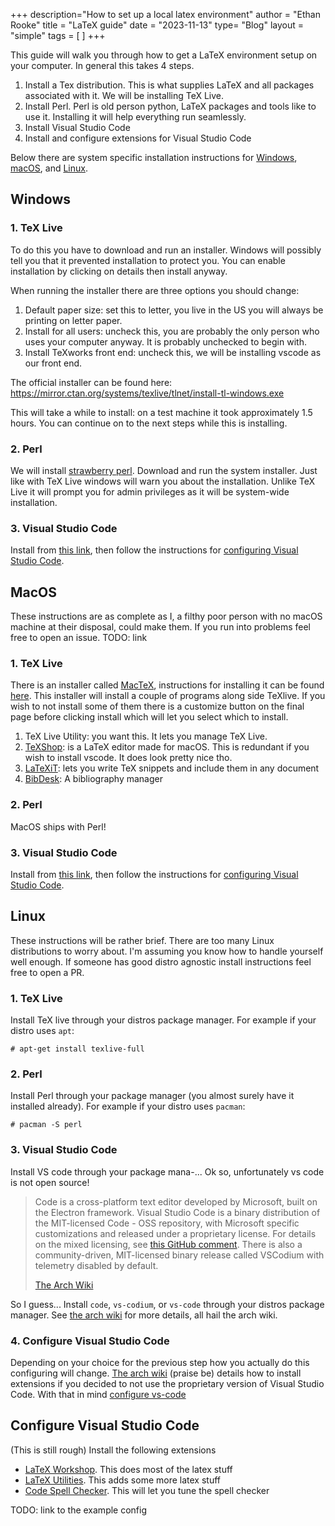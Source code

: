 +++
description="How to set up a local latex environment"
author = "Ethan Rooke"
title = "LaTeX guide"
date = "2023-11-13"
type= "Blog"
layout = "simple"
tags = [
]
+++

This guide will walk you through how to get a LaTeX environment setup on your
computer. In general this takes 4 steps.

1. Install a Tex distribution. This is what supplies LaTeX and all packages
   associated with it. We will be installing TeX Live.
2. Install Perl. Perl is old person python, LaTeX packages and tools like to
   use it. Installing it will help everything run seamlessly.
3. Install Visual Studio Code
4. Install and configure extensions for Visual Studio Code

Below there are system specific installation instructions for [Windows](#windows),
[macOS](#macos), and [Linux](#linux).


## Windows

### 1. TeX Live

To do this you have to download and run an installer. Windows will possibly
tell you that it prevented installation to protect you. You can enable
installation by clicking on details then install anyway.

When running the installer there are three options you should change:

1. Default paper size: set this to letter, you live in the US you will always
   be printing on letter paper.
2. Install for all users: uncheck this, you are probably the only person who
   uses your computer anyway. It is probably unchecked to begin with.
3. Install TeXworks front end: uncheck this, we will be installing vscode
   as our front end.

The official installer can be found here: https://mirror.ctan.org/systems/texlive/tlnet/install-tl-windows.exe

This will take a while to install: on a test machine it took approximately 1.5
hours. You can continue on to the next steps while this is installing.

### 2. Perl

We will install [strawberry perl](https://strawberryperl.com/). Download and
run the system installer. Just like with TeX Live windows will warn you about
the installation. Unlike TeX Live it will prompt you for admin privileges as it
will be system-wide installation.

### 3. Visual Studio Code

Install from [this link](https://code.visualstudio.com/), then follow the
instructions for [configuring Visual Studio
Code](#configure-visual-studio-code).

## MacOS

These instructions are as complete as I, a filthy poor person with no macOS
machine at their disposal, could make them. If you run into problems feel free
to open an issue. TODO: link

### 1. TeX Live

There is an installer called [MacTeX](https://tug.org/mactex/), instructions
for installing it can be found [here](https://tug.org/mactex/mactex-download.html).
This installer will install a couple of programs along side TeXlive. If you
wish to not install some of them there is a customize button on the final page
before clicking install which will let you select which to install.
1. TeX Live Utility: you want this. It lets you manage TeX Live.
2. [TeXShop](https://pages.uoregon.edu/koch/texshop/index.html): is a LaTeX
   editor made for macOS. This is redundant if you wish to install vscode. It
   does look pretty nice tho.
3. [LaTeXiT](https://pierre.chachatelier.fr/latexit/): lets you write TeX
   snippets and include them in any document
4. [BibDesk](https://bibdesk.sourceforge.io/): A bibliography manager

### 2. Perl

MacOS ships with Perl!

### 3. Visual Studio Code

Install from [this link](https://code.visualstudio.com/), then follow the
instructions for [configuring Visual Studio
Code](#configure-visual-studio-code).

## Linux

These instructions will be rather brief. There are too many Linux distributions
to worry about. I'm assuming you know how to handle yourself well enough. If
someone has good distro agnostic install instructions feel free to open a PR.

### 1. TeX Live
Install TeX live through your distros package manager. For example if your
distro uses `apt`:
```
# apt-get install texlive-full
```

### 2. Perl

Install Perl through your package manager (you almost surely have it installed
already). For example if your distro uses `pacman`:
```
# pacman -S perl
```

### 3. Visual Studio Code

Install VS code through your package mana-... Ok so, unfortunately vs code is not open source!

> Code is a cross-platform text editor developed by Microsoft, built on the
> Electron framework. Visual Studio Code is a binary distribution of the
> MIT-licensed Code - OSS repository, with Microsoft specific customizations
> and released under a proprietary license. For details on the mixed licensing,
> see [this GitHub
> comment](https://github.com/Microsoft/vscode/issues/60#issuecomment-161792005).
> There is also a community-driven, MIT-licensed binary release called VSCodium
> with telemetry disabled by default.
>
> [The Arch Wiki](https://wiki.archlinux.org/title/Visual_Studio_Code)

So I guess... Install `code`, `vs-codium`, or `vs-code` through your distros
package manager. See [the arch
wiki](https://wiki.archlinux.org/title/Visual_Studio_Code) for more details,
all hail the arch wiki.

### 4. Configure Visual Studio Code

Depending on your choice for the previous step how you actually do this
configuring will change. [The arch
wiki](https://wiki.archlinux.org/title/Visual_Studio_Code#Extensions_support)
(praise be) details how to install extensions if you decided to not use the
proprietary version of Visual Studio Code. With that in mind [configure vs-code](#configure-visual-studio-code)


## Configure Visual Studio Code

(This is still rough)
Install the following extensions

- [LaTeX Workshop](https://marketplace.visualstudio.com/items?itemName=James-Yu.latex-workshop). This does most of the latex stuff
- [LaTeX Utilities](https://marketplace.visualstudio.com/items?itemName=tecosaur.latex-utilities). This adds some more latex stuff
- [Code Spell Checker](https://marketplace.visualstudio.com/items?itemName=streetsidesoftware.code-spell-checker). This will let you tune the spell checker

TODO: link to the example config
